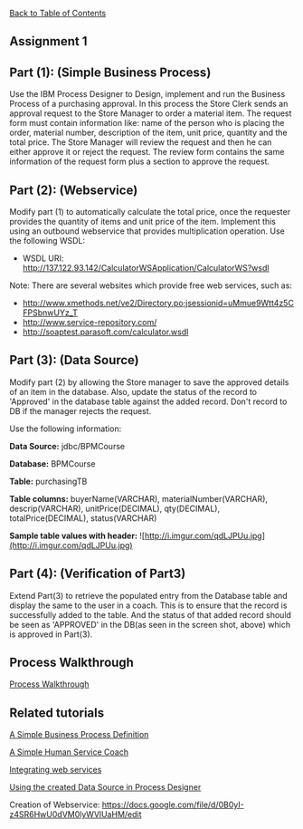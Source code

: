 [Back to Table of Contents](Table_Of_Contents.md)

## Assignment 1 ##

## Part (1): (Simple Business Process) ##
Use the IBM Process Designer to Design, implement and run the Business Process of a purchasing approval.
In this process the Store Clerk sends an approval request  to the Store Manager to order a material item. The request form must contain information like: name of the person who is placing the order, material number, description of the item, unit price, quantity and the total price.
The Store Manager will review the request and then he can either approve it or reject the request. The review form contains the same information of the request form plus a section to approve the request.



## Part (2): (Webservice) ##
Modify part (1) to automatically calculate the total price, once the requester provides the quantity of items and unit price of the item. Implement this using an outbound webservice that provides multiplication operation.
Use the following WSDL:
  * WSDL URI: http://137.122.93.142/CalculatorWSApplication/CalculatorWS?wsdl

Note: There are several websites which provide free web services, such as:
  * http://www.xmethods.net/ve2/Directory.po;jsessionid=uMmue9Wtt4z5CFPSbnwUYz_T
  * http://www.service-repository.com/
  * http://soaptest.parasoft.com/calculator.wsdl



## Part (3): (Data Source) ##
Modify part (2) by allowing the Store manager to save the approved details of an item in the database. Also, update the status of the record to 'Approved' in the database table against the added record.
Don't record to DB if the manager rejects the request.

Use the following information:

**Data Source:**
jdbc/BPMCourse

**Database:**
BPMCourse

**Table:**
purchasingTB

**Table columns:**
buyerName(VARCHAR), materialNumber(VARCHAR), descrip(VARCHAR), unitPrice(DECIMAL), qty(DECIMAL), totalPrice(DECIMAL), status(VARCHAR)

**Sample table values with header:**
![http://i.imgur.com/qdLJPUu.jpg](http://i.imgur.com/qdLJPUu.jpg)


## Part (4): (Verification of Part3) ##
Extend Part(3) to retrieve the populated entry from the Database table and display the same to the user in a coach.
This is to ensure that the record is successfully added to the table. And the status of that added record should be seen as 'APPROVED' in the DB(as seen in the screen shot, above) which is approved in Part(3).


## Process Walkthrough ##
[Process Walkthrough](Assignment1_screenshots.md)


## Related tutorials ##
[A Simple Business Process Definition ](SimpleBPD.md)

[A Simple Human Service Coach](SimpleCoach.md)

[Integrating web services](IntegratingWebServices.md)

[Using the created Data Source in Process Designer](Using_DataSource_In_IBM_BPM_Process_Designer.md)

Creation of Webservice:
https://docs.google.com/file/d/0B0yI-z4SR6HwU0dVM0lyWVlUaHM/edit